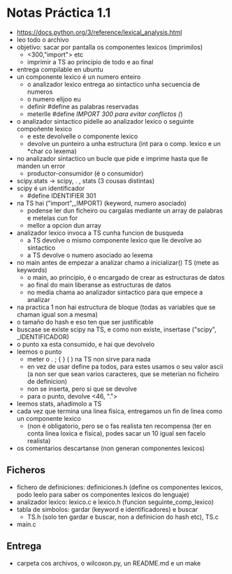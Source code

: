 # Notas Práctica 1.1

+ https://docs.python.org/3/reference/lexical_analysis.html
+ leo todo o archivo
+ objetivo: sacar por pantalla os componentes lexicos (imprimilos)
    + <300,"import"> etc
    + imprimir a TS ao principio de todo e ao final
+ entrega compilable en ubuntu
+ un componente lexico é un numero enteiro
    + o analizador lexico entrega ao sintactico unha secuencia de numeros
    + o numero elijoo eu
    + definir #define as palabras reservadas
    + meterlle #define _IMPORT 300 para evitar conflictos (_)
+ o analizador sintactico pidelle ao analizador lexico o seguinte compoñente lexico
    + e este devolvelle o componente lexico
    + devolve un punteiro a unha estructura (int para o comp. lexico e un *char co lexema)
+ no analizador sintactico un bucle que pide e imprime hasta que lle manden un error
    + productor-consumidor (é o consumidor)
+ scipy.stats -> scipy, . , stats (3 cousas distintas)
+ scipy é un identificador
    + #define IDENTIFIER 301
+ na TS hai ("import",_IMPORT) (keyword, numero asociado)
    + podense ler dun ficheiro ou cargalas mediante un array de palabras e metelas cun for
    + mellor a opcion dun array
+ analizador lexico invoca a TS cunha funcion de busqueda
    + a TS devolve o mismo componente lexico que lle devolve ao sintactico
    + a TS devolve o numero asociado ao lexema
+ no main antes de empezar a analizar chamo a inicializar() TS (mete as keywords)
    + o main, ao principio, é o encargado de crear as estructuras de datos
    + ao final do main liberanse as estructuras de datos
    + no media chama ao analizador sintactico para que empece a analizar
+ na practica 1 non hai estructura de bloque (todas as variables que se chaman igual son a mesma)
+ o tamaño do hash e eso ten que ser justificable
+ buscase se existe scipy na TS, e como non existe, insertase ("scipy", _IDENTIFICADOR)
+ o punto xa esta consumido, e hai que devolvelo
+ leemos o punto
    + meter o . ; { } ( ) na TS non sirve para nada
    + en vez de usar define pa todos, para estes usamos o seu valor ascii 
        (a non ser que sean varios caracteres, que se meterian no ficheiro de definicion)
    + non se inserta, pero si que se devolve
    + para o punto, devolve <46, ".">
+ leemos stats, añadimolo a TS
+ cada vez que termina una linea fisica, entregamos un fin de linea como un componente lexico
    + (non é obligatorio, pero se o fas realista ten recompensa (ter en conta linea loxica e fisica), podes sacar un 10 igual sen facelo realista)
+ os comentarios descartanse (non generan componentes lexicos)


## Ficheros
+ fichero de definiciones: definiciones.h (define os componentes lexicos, podo leelo para saber os componentes lexicos do lenguaje)
+ analizador lexico: lexico.c e lexico.h (funcion seguinte_comp_lexico)
+ tabla de simbolos: gardar (keyword e identificadores) e buscar
    + TS.h (solo ten gardar e buscar, non a definicion do hash etc), TS.c
+ main.c

## Entrega
+ carpeta cos archivos, o wilcoxon.py, un README.md e un make